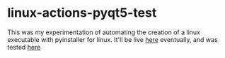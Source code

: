 # linux-actions-pyqt5-test
This was my experimentation of automating the creation of a linux executable with pyinstaller for linux. It'll be live [here](https://github.com/nfoert/jadelauncher) eventually, and was tested [here](https://github.com/nfoert/jadelauncher_actionstest)
